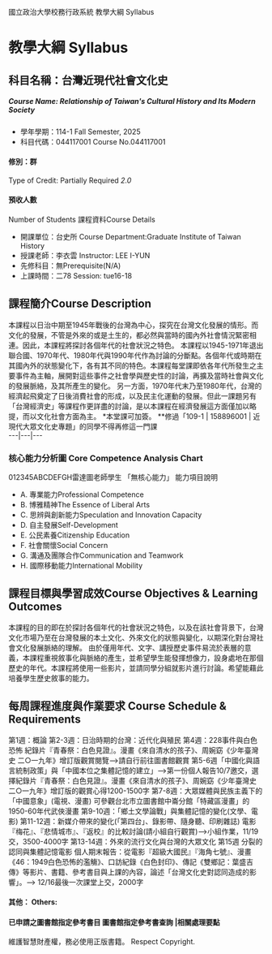 國立政治大學校務行政系統 教學大綱 Syllabus
# 教學大綱 Syllabus
##  科目名稱：台灣近現代社會文化史
#####  Course Name: Relationship of Taiwan's Cultural History and Its Modern Society
  * 學年學期：114-1 Fall Semester, 2025 
  * 科目代碼：044117001 Course No.044117001
#### 修別：群
Type of Credit: Partially Required 
_2.0_
#### 預收人數
Number of Students
課程資料Course Details
  * 開課單位：台史所 Course Department:Graduate Institute of Taiwan History 
  * 授課老師：李衣雲 Instructor: LEE I-YUN 
  * 先修科目：無Prerequisite(N/A)
  * 上課時間：二78 Session: tue16-18
##  課程簡介Course Description
本課程以日治中期至1945年戰後的台灣為中心，探究在台灣文化發展的情形。而文化的發展，不管是外來的或是土生的，都必然與當時的國內外社會情況緊密相連。因此，本課程將探討各個年代的社會狀況之特色。
本課程以1945-1971年退出聯合國、1970年代、1980年代與1990年代作為討論的分斷點。各個年代或時期在其國內外的狀態變化下，各有其不同的特色。本課程每堂課即依各年代所發生之主要事件為主軸，展開對這些事件之社會學與歷史性的討論，再擴及當時社會與文化的發展脈絡，及其所產生的變化。
另一方面，1970年代末乃至1980年代，台灣的經濟起飛奠定了日後消費社會的形成，以及民主化運動的發展。但此一課題另有「台灣經濟史」等課程作更詳盡的討論，是以本課程在經濟發展這方面僅加以略提，而以文化社會方面為主。
*本堂課可加簽。
**修過「109-1 | 158896001 | 近現代大眾文化史專題」的同學不得再修這一門課  
---|---|---  
###  核心能力分析圖 Core Competence Analysis Chart
012345ABCDEFGH雷達圖老師學生
「無核心能力」 
能力項目說明
  * A. 專業能力Professional Competence
  * B. 博雅精神The Essence of Liberal Arts
  * C. 思辨與創新能力Speculation and Innovation Capacity
  * D. 自主發展Self-Development
  * E. 公民素養Citizenship Education
  * F. 社會關懷Social Concern
  * G. 溝通及團隊合作Communication and Teamwork
  * H. 國際移動能力International Mobility
##  課程目標與學習成效Course Objectives & Learning Outcomes 
本課程的目的即在於探討各個年代的社會狀況之特色，以及在該社會背景下，台灣文化市場乃至在台灣發展的本土文化、外來文化的狀態與變化，以期深化對台灣社會文化發展脈絡的理解。
由於僅用年代、文字、講授歷史事件易流於表層的意義，本課程重視敘事化與脈絡的產生，並希望學生能發揮想像力，設身處地在那個歷史的年代。本課程將使用一些影片，並請同學分組就影片進行討論。希望能藉此培養學生歷史敘事的能力。
##  每周課程進度與作業要求 Course Schedule & Requirements
第1週：概論
第2-3週：日治時期的台灣：近代化與殖民
第4週：228事件與白色恐怖
紀錄片『青春祭：白色見證』。漫畫《來自清水的孩子》、周婉窈《少年臺灣史 二○一九年》增訂版觀賞閱覽-->請自行前往圖書館觀賞
第5-6週「中國化與語言統制政策」與「中國本位之集體記憶的建立」-->第一份個人報告10/7邀交，選擇紀錄片『青春祭：白色見證』。漫畫《來自清水的孩子》、周婉窈《少年臺灣史 二○一九年》增訂版的觀賞心得1200-1500字
第7-8週：大眾媒體與民族主義下的「中國意象」(電視、漫畫)
可參觀台北市立圖書館中崙分館「特藏區漫畫」的1950-60年代武俠漫畫
第9-10週：「鄉土文學論戰」與集體記憶的變化(文學、電影)
第11-12週：新媒介帶來的變化(「第四台」、錄影帶、隨身聽、印刷雜誌)
電影『梅花』、『悲情城市』、『返校』的比較討論(請小組自行觀賞)-->小組作業，11/19交，3500-4000字
第13-14週：外來的流行文化與台灣的大眾文化
第15週 分裂的認同與集體記憶電影
個人期末報告：從電影『超級大國民』『海角七號』、漫畫《46：1949白色恐怖的濫觴》、口訪紀錄《白色封印》、傳記《雙鄉記：葉盛吉傳》等影片、書籍、參考書目與上課的內容，論述「台灣文化史對認同造成的影響」。--> 12/16最後一次課堂上交，2000字
####  其他： Others:
####  已申請之圖書館指定參考書目  圖書館指定參考書查詢 |相關處理要點
維護智慧財產權，務必使用正版書籍。 Respect Copyright.